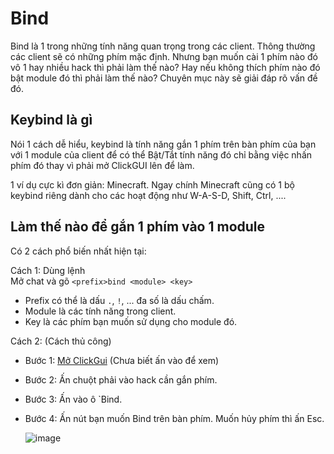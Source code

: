 
# Bind

Bind là 1 trong những tính năng quan trọng trong các client. Thông thường các client sẽ có những phím mặc định. Nhưng bạn muốn cài 1 phím nào đó vô 1 hay nhiều hack thì phải làm thế nào? Hay nếu không thích phím nào đó bật module đó thì phải làm thế nào? 
Chuyên mục này sẽ giải đáp rõ vấn đề đó.

## Keybind là gì

Nói 1 cách dễ hiểu, keybind là tính năng gắn 1 phím trên bàn phím của bạn với 1 module của client để có thể Bật/Tắt tính năng đó chỉ bằng việc nhấn phím đó thay vì phải mở ClickGUI lên để làm.

1 ví dụ cực kì đơn giản: Minecraft. Ngay chính Minecraft cũng có 1 bộ keybind riêng dành cho các hoạt động như W-A-S-D, Shift, Ctrl, ....

## Làm thế nào để gắn 1 phím vào 1 module

Có 2 cách phổ biến nhất hiện tại:

Cách 1: Dùng lệnh \
Mở chat và gõ `<prefix>bind <module> <key>`
- Prefix có thể là dấu `.`, `!`, ... đa số là dấu chấm.
- Module là các tính năng trong client.
- Key là các phím bạn muốn sử dụng cho module đó.

Cách 2: (Cách thủ công)
- Bước 1: [Mở ClickGui](cach_mo_clickgui.md) (Chưa biết ấn vào để xem)
- Bước 2: Ấn chuột phải vào hack cần gắn phím.
- Bước 3: Ấn vào ô `Bind.
- Bước 4: Ấn nút bạn muốn Bind trên bàn phím. Muốn hủy phím thì ấn Esc.

  
  ![image](https://github.com/javiki123gm/docs-cheating/assets/128275915/3a27cb89-5ef2-4475-a560-ff4edba5b6b3)
